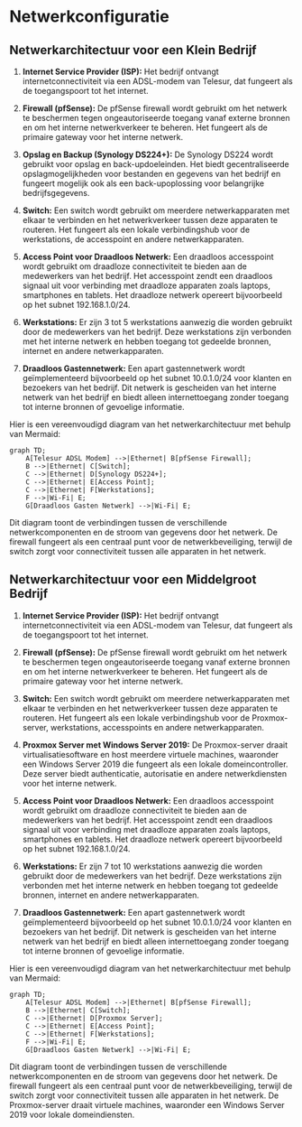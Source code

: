 # Netwerkconfiguratie

## Netwerkarchitectuur voor een Klein Bedrijf

1. **Internet Service Provider (ISP):** Het bedrijf ontvangt internetconnectiviteit via een ADSL-modem van Telesur, dat fungeert als de toegangspoort tot het internet.

2. **Firewall (pfSense):** De pfSense firewall wordt gebruikt om het netwerk te beschermen tegen ongeautoriseerde toegang vanaf externe bronnen en om het interne netwerkverkeer te beheren. Het fungeert als de primaire gateway voor het interne netwerk.

3. **Opslag en Backup (Synology DS224+):** De Synology DS224 wordt gebruikt voor opslag en back-updoeleinden. Het biedt gecentraliseerde opslagmogelijkheden voor bestanden en gegevens van het bedrijf en fungeert mogelijk ook als een back-upoplossing voor belangrijke bedrijfsgegevens.

4. **Switch:** Een switch wordt gebruikt om meerdere netwerkapparaten met elkaar te verbinden en het netwerkverkeer tussen deze apparaten te routeren. Het fungeert als een lokale verbindingshub voor de werkstations, de accesspoint en andere netwerkapparaten.

5. **Access Point voor Draadloos Netwerk:** Een draadloos accesspoint wordt gebruikt om draadloze connectiviteit te bieden aan de medewerkers van het bedrijf. Het accesspoint zendt een draadloos signaal uit voor verbinding met draadloze apparaten zoals laptops, smartphones en tablets. Het draadloze netwerk opereert bijvoorbeeld op het subnet 192.168.1.0/24.

6. **Werkstations:** Er zijn 3 tot 5 werkstations aanwezig die worden gebruikt door de medewerkers van het bedrijf. Deze werkstations zijn verbonden met het interne netwerk en hebben toegang tot gedeelde bronnen, internet en andere netwerkapparaten.

7. **Draadloos Gastennetwerk:** Een apart gastennetwerk wordt geïmplementeerd bijvoorbeeld op het subnet 10.0.1.0/24 voor klanten en bezoekers van het bedrijf. Dit netwerk is gescheiden van het interne netwerk van het bedrijf en biedt alleen internettoegang zonder toegang tot interne bronnen of gevoelige informatie.

Hier is een vereenvoudigd diagram van het netwerkarchitectuur met behulp van Mermaid:

```mermaid
graph TD;
    A[Telesur ADSL Modem] -->|Ethernet| B[pfSense Firewall];
    B -->|Ethernet| C[Switch];
    C -->|Ethernet| D[Synology DS224+];
    C -->|Ethernet| E[Access Point];
    C -->|Ethernet| F[Werkstations];
    F -->|Wi-Fi| E;
    G[Draadloos Gasten Netwerk] -->|Wi-Fi| E;
```

Dit diagram toont de verbindingen tussen de verschillende netwerkcomponenten en de stroom van gegevens door het netwerk. De firewall fungeert als een centraal punt voor de netwerkbeveiliging, terwijl de switch zorgt voor connectiviteit tussen alle apparaten in het netwerk.

## Netwerkarchitectuur voor een Middelgroot Bedrijf

1. **Internet Service Provider (ISP):** Het bedrijf ontvangt internetconnectiviteit via een ADSL-modem van Telesur, dat fungeert als de toegangspoort tot het internet.

2. **Firewall (pfSense):** De pfSense firewall wordt gebruikt om het netwerk te beschermen tegen ongeautoriseerde toegang vanaf externe bronnen en om het interne netwerkverkeer te beheren. Het fungeert als de primaire gateway voor het interne netwerk.

3. **Switch:** Een switch wordt gebruikt om meerdere netwerkapparaten met elkaar te verbinden en het netwerkverkeer tussen deze apparaten te routeren. Het fungeert als een lokale verbindingshub voor de Proxmox-server, werkstations, accesspoints en andere netwerkapparaten.

4. **Proxmox Server met Windows Server 2019:** De Proxmox-server draait virtualisatiesoftware en host meerdere virtuele machines, waaronder een Windows Server 2019 die fungeert als een lokale domeincontroller. Deze server biedt authenticatie, autorisatie en andere netwerkdiensten voor het interne netwerk.

5. **Access Point voor Draadloos Netwerk:** Een draadloos accesspoint wordt gebruikt om draadloze connectiviteit te bieden aan de medewerkers van het bedrijf. Het accesspoint zendt een draadloos signaal uit voor verbinding met draadloze apparaten zoals laptops, smartphones en tablets. Het draadloze netwerk opereert bijvoorbeeld op het subnet 192.168.1.0/24.

6. **Werkstations:** Er zijn 7 tot 10 werkstations aanwezig die worden gebruikt door de medewerkers van het bedrijf. Deze werkstations zijn verbonden met het interne netwerk en hebben toegang tot gedeelde bronnen, internet en andere netwerkapparaten.

7. **Draadloos Gastennetwerk:** Een apart gastennetwerk wordt geïmplementeerd bijvoorbeeld op het subnet 10.0.1.0/24 voor klanten en bezoekers van het bedrijf. Dit netwerk is gescheiden van het interne netwerk van het bedrijf en biedt alleen internettoegang zonder toegang tot interne bronnen of gevoelige informatie.

Hier is een vereenvoudigd diagram van het netwerkarchitectuur met behulp van Mermaid:

```mermaid
graph TD;
    A[Telesur ADSL Modem] -->|Ethernet| B[pfSense Firewall];
    B -->|Ethernet| C[Switch];
    C -->|Ethernet| D[Proxmox Server];
    C -->|Ethernet| E[Access Point];
    C -->|Ethernet| F[Werkstations];
    F -->|Wi-Fi| E;
    G[Draadloos Gasten Netwerk] -->|Wi-Fi| E;
```

Dit diagram toont de verbindingen tussen de verschillende netwerkcomponenten en de stroom van gegevens door het netwerk. De firewall fungeert als een centraal punt voor de netwerkbeveiliging, terwijl de switch zorgt voor connectiviteit tussen alle apparaten in het netwerk. De Proxmox-server draait virtuele machines, waaronder een Windows Server 2019 voor lokale domeindiensten.